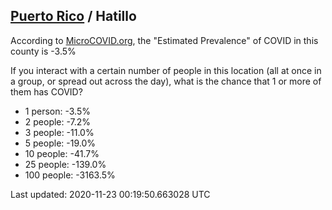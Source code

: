 
## [Puerto Rico](/united-states/puerto-rico) / Hatillo

According to [MicroCOVID.org](http://microcovid.org),
the "Estimated Prevalence" of COVID in this county is -3.5%

If you interact with a certain number of people in this location
(all at once in a group, or spread out across the day), what is the chance that
1 or more of them has COVID?

- 1 person: -3.5%
- 2 people: -7.2%
- 3 people: -11.0%
- 5 people: -19.0%
- 10 people: -41.7%
- 25 people: -139.0%
- 100 people: -3163.5%

Last updated: 2020-11-23 00:19:50.663028 UTC

